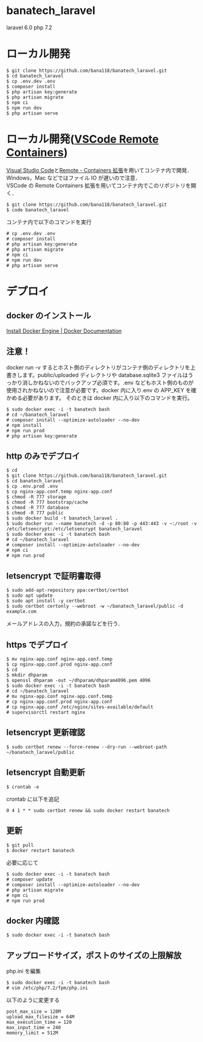 # banatech_laravel

laravel 6.0
php 7.2

# ローカル開発

```
$ git clone https://github.com/bana118/banatech_laravel.git
$ cd banatech_laravel
$ cp .env.dev .env
$ composer install
$ php artisan key:generate
$ php artisan migrate
$ npm ci
$ npm run dev
$ php artisan serve
```

# ローカル開発([VSCode Remote Containers](https://code.visualstudio.com/docs/remote/containers))

[Visual Studio Code](https://azure.microsoft.com/ja-jp/products/visual-studio-code/)と[Remote \- Containers 拡張](https://marketplace.visualstudio.com/items?itemName=ms-vscode-remote.remote-containers)を用いてコンテナ内で開発．  
Windows，Mac などではファイル IO が遅いので注意．  
VSCode の Remote Containers 拡張を用いてコンテナ内でこのリポジトリを開く．

```
$ git clone https://github.com/bana118/banatech_laravel.git
$ code banatech_laravel
```

コンテナ内で以下のコマンドを実行

```
# cp .env.dev .env
# composer install
# php artisan key:generate
# php artisan migrate
# npm ci
# npm run dev
# php artisan serve
```

# デプロイ

## docker のインストール

[Install Docker Engine \| Docker Documentation](https://docs.docker.com/engine/install/)

## 注意！

docker run -v するとホスト側のディレクトリがコンテナ側のディレクトリを上書きします。public/uploaded ディレクトリや database.sqlite3 ファイルはうっかり消しかねないのでバックアップ必須です。.env などもホスト側のものが使用されかねないので注意が必要です。docker 内に入り.env の APP_KEY を確かめる必要があります。
そのときは docker 内に入り以下のコマンドを実行。

```
$ sudo docker exec -i -t banatech bash
# cd ~/banatech_laravel
# composer install --optimize-autoloader --no-dev
# npm install
# npm run prod
# php artisan key:generate
```

## http のみでデプロイ

```
$ cd
$ git clone https://github.com/bana118/banatech_laravel.git
$ cd banatech_laravel
$ cp .env.prod .env
$ cp nginx-app.conf.temp nginx-app.conf
$ chmod -R 777 storage
$ chmod -R 777 bootstrap/cache
$ chmod -R 777 database
$ chmod -R 777 public
$ sudo docker build -t banatech_laravel .
$ sudo docker run --name banatech -d -p 80:80 -p 443:443 -v ~:/root -v /etc/letsencrypt:/etc/letsencrypt banatech_laravel
$ sudo docker exec -i -t banatech bash
# cd ~/banatech_laravel
# composer install --optimize-autoloader --no-dev
# npm ci
# npm run prod
```

## letsencrypt で証明書取得

```
$ sudo add-apt-repository ppa:certbot/certbot
$ sudo apt update
$ sudo apt install -y certbot
$ sudo certbot certonly --webroot -w ~/banatech_laravel/public -d example.com
```

メールアドレスの入力，規約の承諾などを行う．

## https でデプロイ

```
$ mv nginx-app.conf nginx-app.conf.temp
$ cp nginx-app.conf.prod nginx-app.conf
$ cd
$ mkdir dhparam
$ openssl dhparam -out ~/dhparam/dhparam4096.pem 4096
$ sudo docker exec -i -t banatech bash
# cd ~/banatech_laravel
# mv nginx-app.conf nginx-app.conf.temp
# cp nginx-app.conf.prod nginx-app.conf
# cp nginx-app.conf /etc/nginx/sites-available/default
# supervisorctl restart nginx
```

## letsencrypt 更新確認

```
$ sudo certbot renew --force-renew --dry-run --webroot-path ~/banatech_laravel/public
```

## letsencrypt 自動更新

```
$ crontab -e
```

crontab に以下を追記

```
0 4 1 * * sudo certbot renew && sudo docker restart banatech
```

## 更新

```
$ git pull
$ docker restart banatech
```

必要に応じて

```
$ sudo docker exec -i -t banatech bash
# composer update
# composer install --optimize-autoloader --no-dev
# php artisan migrate
# npm ci
# npm run prod
```

## docker 内確認

```
$ sudo docker exec -i -t banatech bash
```

## アップロードサイズ，ポストのサイズの上限解放

php.ini を編集

```
$ sudo docker exec -i -t banatech bash
# vim /etc/php/7.2/fpm/php.ini
```

以下のように変更する

```
post_max_size = 128M
upload_max_filesize = 64M
max_execution_time = 120
max_input_time = 240
memory_limit = 512M
```
